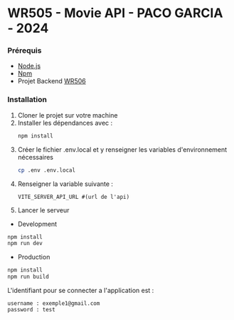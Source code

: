 # WR505 - Movie API - PACO GARCIA - 2024

### Prérequis

- [Node.js](https://nodejs.org/en/)
- [Npm](https://www.npmjs.com/get-npm)
- Projet Backend [WR506](https://github.com/GarciaPaco/SymfonyS5)

### Installation

1. Cloner le projet sur votre machine
2. Installer les dépendances avec :
    ```bash
    npm install
    ```
3. Créer le fichier .env.local et y renseigner les variables d'environnement nécessaires
    ```bash
    cp .env .env.local
    ```
4. Renseigner la variable suivante :
    ```dotenv
    VITE_SERVER_API_URL #(url de l'api)
    ```
5. Lancer le serveur
- Development
```bash
npm install
npm run dev
```
- Production
```bash
npm install
npm run build
```

L'identifiant pour se connecter a l'application est :
```
username : exemple1@gmail.com
password : test
```
